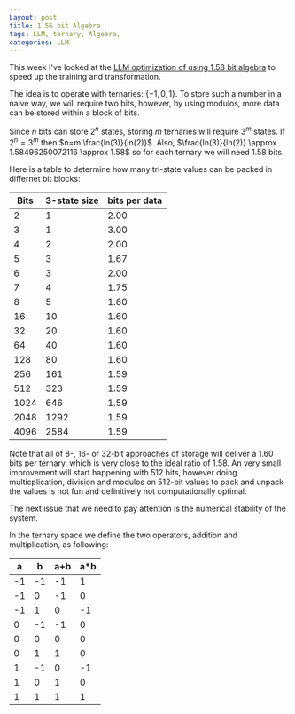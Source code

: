 ```yaml
---
Layout: post
title: 1.56 bit Algebra
tags: LLM, ternary, Algebra, 
categories: LLM
---
```


This week I've looked at the <a href="https://arxiv.org/abs/2402.17764">LLM optimization of using 1.58 bit algebra</a> to speed up the training and transformation.

The idea is to operate with ternaries: $\{-1,0,1\}$. To store such a number in a naive way, we will require two bits, however, by using modulos, more data can be stored within a block of bits.

Since $n$ bits can store $2^n$ states, storing $m$ ternaries will require $3^m$ states. If $2^n=3^m$ then $n=m \frac{ln(3)}{ln(2)}$. Also, $\frac{ln(3)}{ln(2)} \approx 1.58496250072116 \approx 1.58$ so for each ternary we will need 1.58 bits.

Here is a table to determine how many tri-state values can be packed in differnet bit blocks:

|Bits	| 3-state size |	bits per data |
|------|--------------|---------------|
| 2 |	1 |	2.00|
|3|1|3.00|
|4|2|2.00|
|5|3|1.67|
|6|3|2.00|
|7|4|1.75|
|8|5|1.60|
|16|10|1.60|
|32|20|1.60|
|64|40|1.60|
|128|80|1.60|
|256|161|1.59|
|512|323|1.59|
|1024|646|1.59|
|2048|1292|1.59|
|4096|2584|1.59|

Note that all of 8-, 16- or 32-bit approaches of storage will deliver a $1.60$ bits per ternary, which is very close to the ideal ratio of $1.58$. An very small improvement will start happening with 512 bits, however doing multicplication, division and modulos on 512-bit values to pack and unpack the values is not fun and definitively not computationally optimal.

The next issue that we need to pay attention is the numerical stability of the system.

In the ternary space we define the two operators, addition and multiplication, as following:


|a|b|a+b|a*b|
|-|-|---|---|
|-1|-1|-1|1|
|-1|0|-1|0 |
|-1|1|0|-1|
|0|-1|-1|0|
|0|0|0|0|
|0|1|1|0|
|1|-1|0|-1|
|1|0|1|0|
|1|1|1|1|







